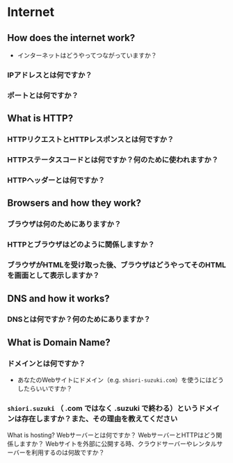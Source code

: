 # Internet

## How does the internet work?

- インターネットはどうやってつながっていますか？

### IPアドレスとは何ですか？

### ポートとは何ですか？

## What is HTTP?
### HTTPリクエストとHTTPレスポンスとは何ですか？
### HTTPステータスコードとは何ですか？何のために使われますか？
### HTTPヘッダーとは何ですか？

## Browsers and how they work?
### ブラウザは何のためにありますか？
### HTTPとブラウザはどのように関係しますか？
### ブラウザがHTMLを受け取った後、ブラウザはどうやってそのHTMLを画面として表示しますか？

## DNS and how it works?
### DNSとは何ですか？何のためにありますか？

## What is Domain Name?
### ドメインとは何ですか？
- あなたのWebサイトにドメイン（e.g. `shiori-suzuki.com`）を使うにはどうしたらいいですか？
### `shiori.suzuki` （ .com ではなく .suzuki で終わる）というドメインは存在しますか？また、その理由を教えてください

What is hosting?
Webサーバーとは何ですか？
WebサーバーとHTTPはどう関係しますか？
Webサイトを外部に公開する時、クラウドサーバーやレンタルサーバーを利用するのは何故ですか？